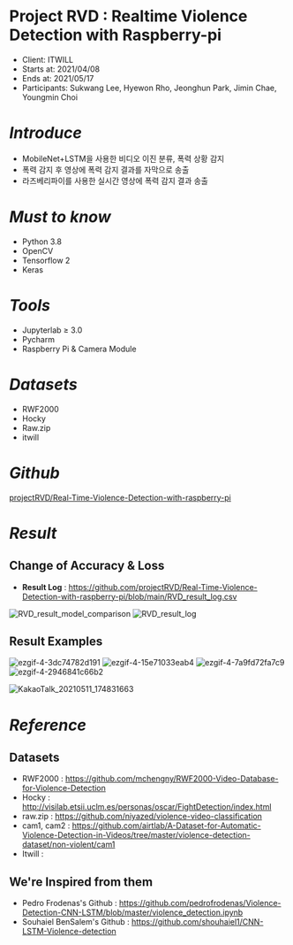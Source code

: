 # Project RVD : Realtime Violence Detection with Raspberry-pi

* Client: ITWILL
* Starts at: 2021/04/08
* Ends at: 2021/05/17
* Participants: Sukwang Lee, Hyewon Rho, Jeonghun Park, Jimin Chae, Youngmin Choi

# *Introduce*

- MobileNet+LSTM을 사용한 비디오 이진 분류, 폭력 상황 감지
- 폭력 감지 후 영상에 폭력 감지 결과를 자막으로 송출
- 라즈베리파이를 사용한 실시간 영상에 폭력 감지 결과 송출

# *Must to know*

- Python 3.8
- OpenCV
- Tensorflow 2
- Keras

# *Tools*

- Jupyterlab ≥ 3.0
- Pycharm
- Raspberry Pi & Camera Module

# *Datasets*



- RWF2000
- Hocky
- Raw.zip
- itwill

# *Github*

[projectRVD/Real-Time-Violence-Detection-with-raspberry-pi](https://github.com/projectRVD/Real-Time-Violence-Detection-with-raspberry-pi)

# *Result*

## Change of Accuracy & Loss

* **Result Log** : https://github.com/projectRVD/Real-Time-Violence-Detection-with-raspberry-pi/blob/main/RVD_result_log.csv

![RVD_result_model_comparison](https://user-images.githubusercontent.com/75024126/117956567-21c33c80-b354-11eb-9768-aac0ed1fc5ef.png)
![RVD_result_log](https://user-images.githubusercontent.com/75024126/117956574-238d0000-b354-11eb-81ff-de111fa69851.png)

## Result Examples

![ezgif-4-3dc74782d191](https://user-images.githubusercontent.com/75024126/117774684-b9e9f480-b274-11eb-978a-060f21ffd1af.gif)
![ezgif-4-15e71033eab4](https://user-images.githubusercontent.com/75024126/117774703-bce4e500-b274-11eb-8e3c-14f54d7a8743.gif)
![ezgif-4-7a9fd72fa7c9](https://user-images.githubusercontent.com/75024126/117774858-dd14a400-b274-11eb-941a-aaf8e45eb8a7.gif)
![ezgif-4-2946841c66b2](https://user-images.githubusercontent.com/75024126/117777516-a429fe80-b277-11eb-81b0-1da2b6a0ef41.gif)

![KakaoTalk_20210511_174831663](https://user-images.githubusercontent.com/76435473/117787354-5a461600-b281-11eb-971d-c89878ce3e85.gif)


# *Reference*

## Datasets

* RWF2000 : https://github.com/mchengny/RWF2000-Video-Database-for-Violence-Detection
* Hocky : http://visilab.etsii.uclm.es/personas/oscar/FightDetection/index.html
* raw.zip : https://github.com/niyazed/violence-video-classification
* cam1, cam2 : https://github.com/airtlab/A-Dataset-for-Automatic-Violence-Detection-in-Videos/tree/master/violence-detection-dataset/non-violent/cam1
* Itwill : 

## We're Inspired from them

* Pedro Frodenas's Github : https://github.com/pedrofrodenas/Violence-Detection-CNN-LSTM/blob/master/violence_detection.ipynb
* Souhaiel BenSalem's Github : https://github.com/shouhaiel1/CNN-LSTM-Violence-detection
